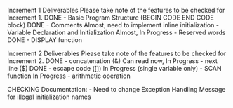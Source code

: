 Increment 1  Deliverables
Please take note of the features to be checked for Increment 1.
DONE - Basic Program Structure (BEGIN CODE END CODE block)
DONE - Comments
Almost, need to implement inline initialization - Variable Declaration and Initialization
Almost, In Progress - Reserved words
DONE - DISPLAY function

Increment 2 Deliverables
Please take note of the features to be checked for Increment 2.
DONE - concatenation (&)
Can read now, In Progress - next line ($)
DONE - escape code ([])
In Progress (single variable only) - SCAN function
In Progress - arithmetic operation


CHECKING Documentation:
    - Need to change Exception Handling Message for illegal initialization names